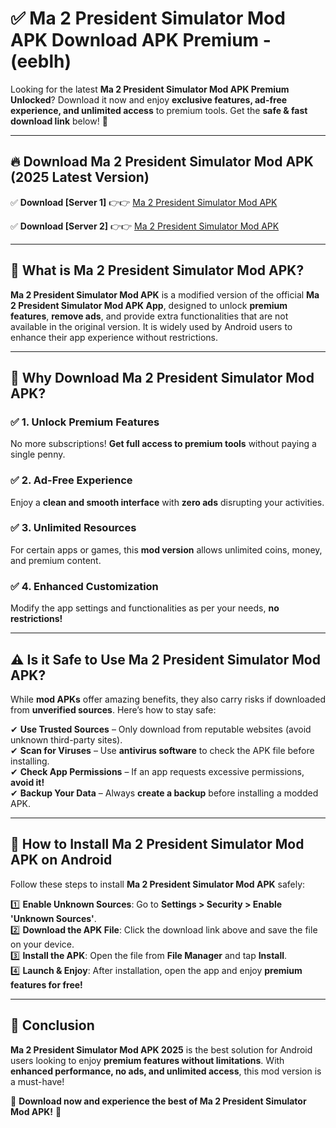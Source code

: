 
# ✅ Ma 2 President Simulator Mod APK Download APK Premium -  (eeblh) 

Looking for the latest **Ma 2 President Simulator Mod APK Premium Unlocked**? Download it now and enjoy **exclusive features, ad-free experience, and unlimited access** to premium tools. Get the **safe & fast download link** below! 🚀

---

## 🔥 Download Ma 2 President Simulator Mod APK (2025 Latest Version)

✅ **Download [Server 1]** 👉👉 [Ma 2 President Simulator Mod APK ](https://apkcomod.com?title=Ma_2_President_Simulator_Mod_APK)  

✅ **Download [Server 2]** 👉👉 [Ma 2 President Simulator Mod APK ](https://apkcomod.com?title=Ma_2_President_Simulator_Mod_APK)  


---

## 📌 What is Ma 2 President Simulator Mod APK?

**Ma 2 President Simulator Mod APK** is a modified version of the official **Ma 2 President Simulator Mod APK App**, designed to unlock **premium features**, **remove ads**, and provide extra functionalities that are not available in the original version. It is widely used by Android users to enhance their app experience without restrictions.

---

## 🌟 Why Download Ma 2 President Simulator Mod APK?

### ✅ 1. Unlock Premium Features
No more subscriptions! **Get full access to premium tools** without paying a single penny.

### ✅ 2. Ad-Free Experience
Enjoy a **clean and smooth interface** with **zero ads** disrupting your activities.

### ✅ 3. Unlimited Resources
For certain apps or games, this **mod version** allows unlimited coins, money, and premium content.

### ✅ 4. Enhanced Customization
Modify the app settings and functionalities as per your needs, **no restrictions!**

---

## ⚠️ Is it Safe to Use Ma 2 President Simulator Mod APK?

While **mod APKs** offer amazing benefits, they also carry risks if downloaded from **unverified sources**. Here’s how to stay safe:

✔ **Use Trusted Sources** – Only download from reputable websites (avoid unknown third-party sites).  
✔ **Scan for Viruses** – Use **antivirus software** to check the APK file before installing.  
✔ **Check App Permissions** – If an app requests excessive permissions, **avoid it!**  
✔ **Backup Your Data** – Always **create a backup** before installing a modded APK.

---

## 📲 How to Install Ma 2 President Simulator Mod APK on Android

Follow these steps to install **Ma 2 President Simulator Mod APK** safely:

1️⃣ **Enable Unknown Sources**: Go to **Settings > Security > Enable 'Unknown Sources'**.  
2️⃣ **Download the APK File**: Click the download link above and save the file on your device.  
3️⃣ **Install the APK**: Open the file from **File Manager** and tap **Install**.  
4️⃣ **Launch & Enjoy**: After installation, open the app and enjoy **premium features for free!**

---

## 🚀 Conclusion

**Ma 2 President Simulator Mod APK 2025** is the best solution for Android users looking to enjoy **premium features without limitations**. With **enhanced performance, no ads, and unlimited access**, this mod version is a must-have!

🔻 **Download now and experience the best of Ma 2 President Simulator Mod APK!** 🔻

